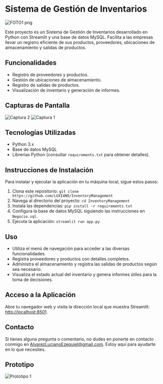 # Sistema de Gestión de Inventarios

![FOTO1 png](https://github.com/LUXI4NO/ManagementInventory/assets/140111840/c29988ad-15e2-4f6d-b6e0-8af2d5b16677)


Este proyecto es un Sistema de Gestión de Inventarios desarrollado en Python con Streamlit y una base de datos MySQL. Facilita a las empresas llevar un registro eficiente de sus productos, proveedores, ubicaciones de almacenamiento y salidas de productos.

## Funcionalidades

- Registro de proveedores y productos.
- Gestión de ubicaciones de almacenamiento.
- Registro de salidas de productos.
- Visualización de inventario y generación de informes.

## Capturas de Pantalla
![Captura 2](https://github.com/LUXI4NO/ManagementInventory/assets/140111840/b45409c7-8f6f-4d49-af74-43e5eafb0abc)
![Captura 1](https://github.com/LUXI4NO/ManagementInventory/assets/140111840/63b55b5d-a594-4683-a659-c63c8bf9ba8f)


## Tecnologías Utilizadas

- Python 3.x
- Base de datos MySQL
- Librerías Python (consultar `requirements.txt` para obtener detalles).

## Instrucciones de Instalación

Para instalar y ejecutar la aplicación en tu máquina local, sigue estos pasos:

1. Clona este repositorio: `git clone https://github.com/LUXI4NO/InventoryManagement`
2. Navega al directorio del proyecto: `cd InventoryManagement`
3. Instala las dependencias: `pip install -r requirements.txt`
4. Configura la base de datos MySQL siguiendo las instrucciones en `Negocio.sql`.
5. Ejecuta la aplicación: `streamlit run app.py`

## Uso

- Utiliza el menú de navegación para acceder a las diversas funcionalidades.
- Registra proveedores y productos con detalles completos.
- Administra el almacenamiento y registra las salidas de productos según sea necesario.
- Visualiza el estado actual del inventario y genera informes útiles para la toma de decisiones.

## Acceso a la Aplicación

Abre tu navegador web y visita la dirección local que muestra Streamlit: [http://localhost:8501](http://localhost:8501).

## Contacto

Si tienes alguna pregunta o comentario, no dudes en ponerte en contacto conmigo en AlvarezLucianoEzequiel@gmail.com. Estoy aquí para ayudarte en lo que necesites.

## Prototipo
![Prototipo 1](https://github.com/LUXI4NO/ManagementInventory/assets/140111840/f92145a2-512c-419a-87c0-200e5a0e1334)

